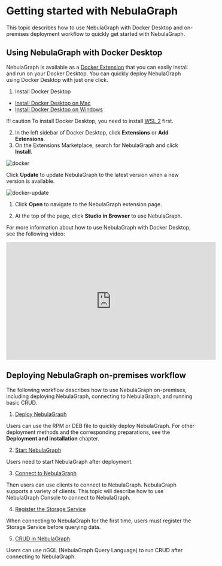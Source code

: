 # Getting started with NebulaGraph

This topic describes how to use NebulaGraph with Docker Desktop and on-premises deployment workflow to quickly get started with NebulaGraph.

## Using NebulaGraph with Docker Desktop

NebulaGraph is available as a [Docker Extension](https://hub.docker.com/extensions/weygu/nebulagraph-dd-ext) that you can easily install and run on your Docker Desktop. You can quickly deploy NebulaGraph using Docker Desktop with just one click.

1. Install Docker Desktop

  - [Install Docker Desktop on Mac](https://docs.docker.com/docker-for-mac/install/)
  - [Install Docker Desktop on Windows](https://docs.docker.com/docker-for-windows/install/)

  !!! caution
       To install Docker Desktop, you need to install [WSL 2](https://docs.docker.com/desktop/install/windows-install/#system-requirements) first. 

2. In the left sidebar of Docker Desktop, click **Extensions** or **Add Extensions**.
3. On the Extensions Marketplace, search for NebulaGraph and click **Install**.

  ![docker](https://docs-cdn.nebula-graph.com.cn/figures/docker.png)

  Click **Update** to update NebulaGraph to the latest version when a new version is available.

  ![docker-update](https://docs-cdn.nebula-graph.com.cn/figures/docker-update.png)

1. Click **Open** to navigate to the NebulaGraph extension page.

2. At the top of the page, click **Studio in Browser** to use NebulaGraph.

For more information about how to use NebulaGraph with Docker Desktop, see the following video:

<iframe width="560" height="315" src="https://www.youtube.com/embed/8zKer-4RXEg" title="YouTube video player" frameborder="0" allow="accelerometer; autoplay; clipboard-write; encrypted-media; gyroscope; picture-in-picture; web-share" allowfullscreen></iframe>

## Deploying NebulaGraph on-premises workflow

The following workflow describes how to use NebulaGraph on-premises, including deploying NebulaGraph, connecting to NebulaGraph, and running basic CRUD.

1. [Deploy NebulaGraph](2.install-nebula-graph.md)

  Users can use the RPM or DEB file to quickly deploy NebulaGraph. For other deployment methods and the corresponding preparations, see the **Deployment and installation** chapter.

2. [Start NebulaGraph](5.start-stop-service.md)

  Users need to start NebulaGraph after deployment.

3. [Connect to NebulaGraph](3.connect-to-nebula-graph.md)

  Then users can use clients to connect to NebulaGraph. NebulaGraph supports a variety of clients. This topic will describe how to use NebulaGraph Console to connect to NebulaGraph.

4. [Register the Storage Service](3.1add-storage-hosts.md)

  When connecting to NebulaGraph for the first time, users must register the Storage Service before querying data.

5. [CRUD in NebulaGraph](4.nebula-graph-crud.md)

  Users can use nGQL (NebulaGraph Query Language) to run CRUD after connecting to NebulaGraph.
